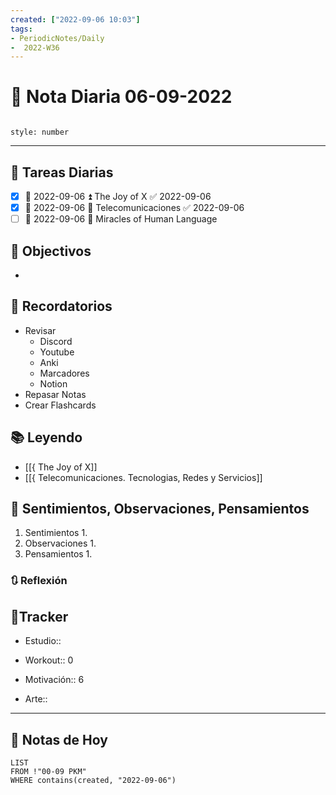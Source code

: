 ```yaml
---
created: ["2022-09-06 10:03"]
tags:
- PeriodicNotes/Daily
-  2022-W36
---
```


# 📅 Nota Diaria  06-09-2022
```toc

style: number

```

---
## 🔷 Tareas Diarias
- [x] 📅 2022-09-06 ⏫ The Joy of X ✅ 2022-09-06
- [x] 📅 2022-09-06 🔼 Telecomunicaciones ✅ 2022-09-06
- [ ] 📅 2022-09-06 🔼 Miracles of Human Language

## 🎯 Objectivos
- 
## 📕 Recordatorios
- Revisar
	- Discord
	- Youtube
	- Anki
	- Marcadores
	- Notion
- Repasar Notas
- Crear Flashcards

## 📚 Leyendo
- [[{ The Joy of X]]
- [[{ Telecomunicaciones. Tecnologias, Redes y Servicios]]
## 💬 Sentimientos, Observaciones, Pensamientos 
1. Sentimientos
	1. 
2. Observaciones
	1. 
3. Pensamientos
	1. 
### 🔃 Reflexión

## 🔷Tracker

- Estudio::

- Workout:: 0

- Motivación:: 6

- Arte::
---

## 📅 Notas de Hoy
```dataview
LIST 
FROM !"00-09 PKM" 
WHERE contains(created, "2022-09-06")
```